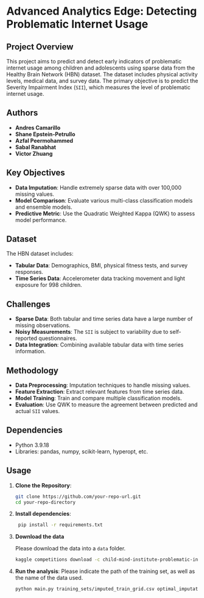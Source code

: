 # Advanced Analytics Edge: Detecting Problematic Internet Usage

## Project Overview
This project aims to predict and detect early indicators of problematic internet usage among children and adolescents using sparse data from the Healthy Brain Network (HBN) dataset. The dataset includes physical activity levels, medical data, and survey data. The primary objective is to predict the Severity Impairment Index (`SII`), which measures the level of problematic internet usage.

## Authors
- **Andres Camarillo**
- **Shane Epstein-Petrullo**
- **Azfal Peermohammed**
- **Sabal Ranabhat**
- **Victor Zhuang**

## Key Objectives
- **Data Imputation**: Handle extremely sparse data with over 100,000 missing values.
- **Model Comparison**: Evaluate various multi-class classification models and ensemble models.
- **Predictive Metric**: Use the Quadratic Weighted Kappa (QWK) to assess model performance.

## Dataset
The HBN dataset includes:
- **Tabular Data**: Demographics, BMI, physical fitness tests, and survey responses.
- **Time Series Data**: Accelerometer data tracking movement and light exposure for 998 children.

## Challenges
- **Sparse Data**: Both tabular and time series data have a large number of missing observations.
- **Noisy Measurements**: The `SII` is subject to variability due to self-reported questionnaires.
- **Data Integration**: Combining available tabular data with time series information.

## Methodology
- **Data Preprocessing**: Imputation techniques to handle missing values.
- **Feature Extraction**: Extract relevant features from time series data.
- **Model Training**: Train and compare multiple classification models.
- **Evaluation**: Use QWK to measure the agreement between predicted and actual `SII` values.

## Dependencies
- Python 3.9.18
- Libraries: pandas, numpy, scikit-learn, hyperopt, etc.

## Usage
1. **Clone the Repository**:
   ```bash
   git clone https://github.com/your-repo-url.git
   cd your-repo-directory
   ```

2. **Install dependencies**:
   ```bash
    pip install -r requirements.txt
    ```

3. **Download the data**

    Please download the data into a `data` folder.

    ```bash
    kaggle competitions download -c child-mind-institute-problematic-internet-use -p /path/to/data
    ```

4. **Run the analysis**: 
Please indicate the path of the training set, as well as the name of the data used.
    ```bash
    python main.py training_sets/imputed_train_grid.csv optimal_imputation
    ```
